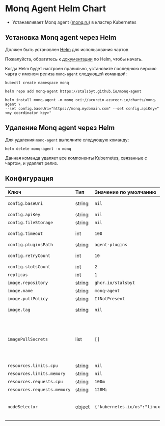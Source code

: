 # Monq Agent Helm Chart

* Устанавливает Monq agent ([monq.ru](https://monq.ru)) в кластер Kubernetes

## Установка Monq agent через Helm

Должен быть установлен [Helm](https://helm.sh) для использования чартов.

Пожалуйста, обратитесь к [документации](https://helm.sh/docs/) по Helm, чтобы начать.

Когда Helm будет настроен правильно, установите последнюю версию чарта с именем релиза `monq-agent` следующей командой:

```console
kubectl create namespace monq

helm repo add monq-agent https://stalsbyt.github.io/monq-agent

helm install monq-agent -n monq oci://acureio.azurecr.io/charts/monq-agent \
--set config.baseUri="https://monq.mydomain.com" --set config.apiKey="<my coordinator key>"
```

## Удаление Monq agent через Helm

Для удаления `monq-agent` выполните следующую команду:

```console
helm delete monq-agent -n monq
```

Данная команда удаляет все компоненты Kubernetes, связанные с чартом, и удаляет релиз.

## Конфигурация

| Ключ                        | Тип    | Значение по умолчанию          | Описание                                                                                                                                                                                                   |
|:----------------------------|:-------|:-------------------------------|:-----------------------------------------------------------------------------------------------------------------------------------------------------------------------------------------------------------|
| `config.baseUri`            | string | `nil`                          | Полностью определенное доменное имя (FQDN) экземпляра Monq                                                                                                                                                 |
| `config.apiKey`             | string | `nil`                          | API ключ координатора Monq                                                                                                                                                                                 |
| `config.fileStorage`        | string | `nil`                          | Путь к хранилищу файлов агента                                                                                                                                                                             |
| `config.timeout`            | int    | `100`                          | Таймаут для подключения к экземпляру Monq                                                                                                                                                                  |
| `config.pluginsPath`        | string | `agent-plugins`                | Путь к хранилищу плагинов агента                                                                                                                                                                           |
| `config.retryCount`         | int    | `10`                           | Количество попыток повторного подключения к экземпляру Monq                                                                                                                                                |
| `config.slotsCount`         | int    | `2`                            | Количество активных слотов агента                                                                                                                                                                          |
| `replicas`                  | int    | `1`                            | Количество реплик агента                                                                                                                                                                                   |
| `image.repository`          | string | `ghcr.io/stalsbyt`             | Репозиторий образов контейнеров                                                                                                                                                                            |
| `image.name`                | string | `monq-agent`                   | Название образа                                                                                                                                                                                            |
| `image.pullPolicy`          | string | `IfNotPresent`                 | Политика загрузки образа                                                                                                                                                                                   |
| `image.tag`                 | string | `nil`                          | Тэг образа, используется `AppVersion`, если не определено                                                                                                                                                  |
| `imagePullSecrets`          | list   | `[]`                           | Необязательный массив imagePullSecrets, содержащий учетные данные для доступа к закрытому реестру образов # Справка: https://kubernetes.io/docs/tasks/configure-pod-container/pull-image-private-registry/ |
| `resources.limits.cpu`      | string | `nil`                          | Лимит использования ЦПУ                                                                                                                                                                                    |
| `resources.limits.memory`   | string | `nil`                          | Лимит использования памяти                                                                                                                                                                                 |
| `resources.requests.cpu`    | string | `100m`                         | Запрашиваемые ресурсы ЦПУ                                                                                                                                                                                  |
| `resources.requests.memory` | string | `128Mi`                        | Запрашиваемые ресурсы памяти                                                                                                                                                                               |
| `nodeSelector `             | object | `{"kubernetes.io/os":"linux"}` | Метки `nodeSelector` для распределения пода на ноде # Справка: https://kubernetes.io/docs/user-guide/node-selection/ #                                                                                     |